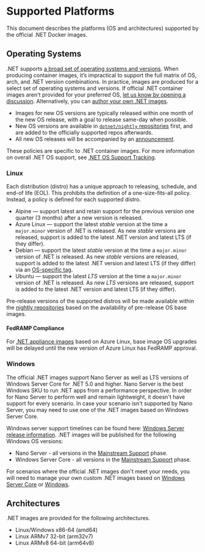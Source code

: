 # Supported Platforms

This document describes the platforms (OS and architectures) supported by the official .NET Docker images.

## Operating Systems

.NET supports [a broad set of operating systems and versions](https://github.com/dotnet/core/blob/main/os-lifecycle-policy.md). When producing container images, it’s impractical to support the full matrix of OS, arch, and .NET version combinations. In practice, images are produced for a select set of operating systems and versions. If official .NET container images aren't provided for your preferred OS, [let us know by opening a discussion](https://github.com/dotnet/dotnet-docker/discussions). Alternatively, you can [author your own .NET images](scenarios/installing-dotnet.md).

- Images for new OS versions are typically released within one month of the new OS release, with a goal to release same-day when possible.
- New OS versions are available in [`dotnet/nightly` repositories](https://github.com/dotnet/dotnet-docker/blob/nightly/README.md) first, and are added to the officially supported repos afterwards.
- All new OS releases will be accompanied by an [announcement](https://github.com/dotnet/dotnet-docker/discussions/categories/announcements).

These policies are specific to .NET container images. For more information on overall .NET OS support, see [.NET OS Support Tracking](https://github.com/dotnet/core/issues/9638).

### Linux

Each distribution (distro) has a unique approach to releasing, schedule, and end-of life (EOL). This prohibits the definition of a one-size-fits-all policy. Instead, a policy is defined for each supported distro.

- Alpine — support latest and retain support for the previous version one quarter (3 months) after a new version is released.
- Azure Linux — support the latest *stable* version at the time a `major.minor` version of .NET is released. As new *stable* versions are released, support is added to the latest .NET version and latest LTS (if they differ).
- Debian — support the latest *stable* version at the time a `major.minor` version of .NET is released. As new *stable* versions are released, support is added to the latest .NET version and latest LTS (if they differ) via an [OS-specific tag](supported-tags.md#os-tags-and-base-image-updates).
- Ubuntu — support the latest *LTS* version at the time a `major.minor` version of .NET is released. As new *LTS* versions are released, support is added to the latest .NET version and latest LTS (if they differ).

Pre-release versions of the supported distros will be made available within the [nightly repositories](https://github.com/dotnet/dotnet-docker/blob/nightly/README.md) based on the availability of pre-release OS base images.

#### FedRAMP Compliance

For [.NET appliance images](./supported-tags.md#net-appliance-images) based on Azure Linux, base image OS upgrades will be delayed until the new version of Azure Linux has FedRAMP approval.

### Windows

The official .NET images support Nano Server as well as LTS versions of Windows Server Core for .NET 5.0 and higher. Nano Server is the best Windows SKU to run .NET apps from a performance perspective. In order for Nano Server to perform well and remain lightweight, it doesn't have support for every scenario. In case your scenario isn't supported by Nano Server, you may need to use one of the .NET images based on Windows Server Core.

Windows server support timelines can be found here: [Windows Server release information](https://learn.microsoft.com/en-us/windows/release-health/windows-server-release-info). .NET images will be published for the following Windows OS versions:

- Nano Server - all versions in the [Mainstream Support](https://learn.microsoft.com/lifecycle/policies/fixed#mainstream-support) phase.
- Windows Server Core - all versions in the [Mainstream Support](https://learn.microsoft.com/lifecycle/policies/fixed#mainstream-support) phase.

For scenarios where the official .NET images don't meet your needs, you will need to manage your own custom .NET images based on [Windows Server Core](https://mcr.microsoft.com/en-us/product/windows/servercore/about) or [Windows](https://mcr.microsoft.com/en-us/product/windows/about).

## Architectures

.NET images are provided for the following architectures.

- Linux/Windows x86-64 (amd64)
- Linux ARMv7 32-bit (arm32v7)
- Linux ARMv8 64-bit (arm64v8)
